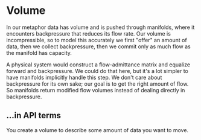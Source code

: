 # Volume
In our metaphor data has volume and is pushed through manifolds, where it
encounters backpressure that reduces its flow rate. Our volume is
incompressible, so to model this accurately we first "offer" an amount of data,
then we collect backpressure, then we commit only as much flow as the manifold
has capacity.

A physical system would construct a flow-admittance matrix and equalize forward
and backpressure. We could do that here, but it's a lot simpler to have
manifolds implicitly handle this step. We don't care about backpressure for its
own sake; our goal is to get the right amount of flow. So manifolds return
modified flow volumes instead of dealing directly in backpressure.


## ...in API terms
You create a volume to describe some amount of data you want to move.
